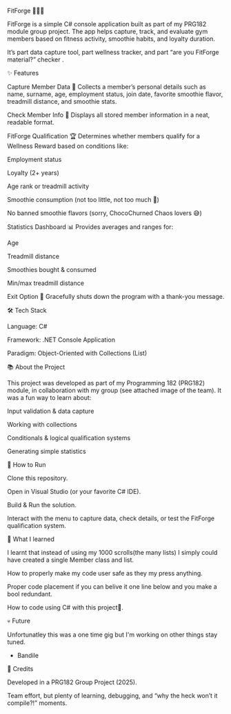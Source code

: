 FitForge 🏋️‍♂️🥤

FitForge is a simple C# console application built as part of my PRG182 module group project. The app helps capture, track, and evaluate gym members based on fitness activity, smoothie habits, and loyalty duration.

It’s part data capture tool, part wellness tracker, and part “are you FitForge material?” checker .

✨ Features

Capture Member Data 👤
Collects a member’s personal details such as name, surname, age, employment status, join date, favorite smoothie flavor, treadmill distance, and smoothie stats.

Check Member Info 📝
Displays all stored member information in a neat, readable format.

FitForge Qualification 🏆
Determines whether members qualify for a Wellness Reward based on conditions like:

Employment status

Loyalty (2+ years)

Age rank or treadmill activity

Smoothie consumption (not too little, not too much 🍹)

No banned smoothie flavors (sorry, ChocoChurned Chaos lovers 😅)

Statistics Dashboard 📊
Provides averages and ranges for:

Age

Treadmill distance

Smoothies bought & consumed

Min/max treadmill distance

Exit Option 🚪
Gracefully shuts down the program with a thank-you message.

🛠️ Tech Stack

Language: C#

Framework: .NET Console Application

Paradigm: Object-Oriented with Collections (List<T>)

📚 About the Project

This project was developed as part of my Programming 182 (PRG182) module, in collaboration with my group (see attached image of the team). It was a fun way to learn about:

Input validation & data capture

Working with collections

Conditionals & logical qualification systems

Generating simple statistics

🚀 How to Run

Clone this repository.

Open in Visual Studio (or your favorite C# IDE).

Build & Run the solution.

Interact with the menu to capture data, check details, or test the FitForge qualification system.

🧠 What I learned

I learnt that instead of using my 1000 scrolls(the many lists) I simply could have created a single Member class and list.

How to properly make my code user safe as they my press anything.

Proper code placement if you can belive it one line below and you make a bool redundant.

How to code using C# with this project🦇.

💀 Future

Unfortunatley this was a one time gig but I'm working on other things stay tuned.
- Bandile
  
🙌 Credits

Developed in a PRG182 Group Project (2025).

Team effort, but plenty of learning, debugging, and “why the heck won’t it compile?!” moments.
